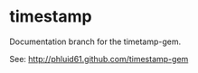 timestamp
=========

Documentation branch for the timetamp-gem.

See: http://phluid61.github.com/timestamp-gem

